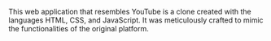 This web application that resembles YouTube is a clone created with the languages HTML, CSS, and JavaScript. It was meticulously crafted to mimic the functionalities of the original platform.
